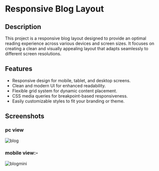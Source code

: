 
# Responsive Blog Layout

## Description

This project is a responsive blog layout designed to provide an optimal reading experience across various devices and screen sizes. It focuses on creating a clean and visually appealing layout that adapts seamlessly to different screen resolutions.

## Features

- Responsive design for mobile, tablet, and desktop screens.
- Clean and modern UI for enhanced readability.
- Flexible grid system for dynamic content placement.
- CSS media queries for breakpoint-based responsiveness.
- Easily customizable styles to fit your branding or theme.

## Screenshots
### pc view
![blog](https://github.com/Vnadh/Responsive-Blog-Layout/assets/106485321/0bbe6b3f-529f-4510-9cae-a9e481f02077)
### mobile view:-
![blogmini](https://github.com/Vnadh/Responsive-Blog-Layout/assets/106485321/1542fb48-ac30-474e-8550-f974fc7bab36)
